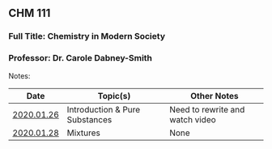 ## CHM 111
### Full Title: Chemistry in Modern Society
### Professor: Dr. Carole Dabney-Smith

Notes:

|    Date    | Topic(s) | Other Notes |
| ---------- | -------- | ----- |
| [2020.01.26](2020.01.26.md) | Introduction & Pure Substances | Need to rewrite and watch video |
| [2020.01.28](2020.01.28.md) | Mixtures | None |